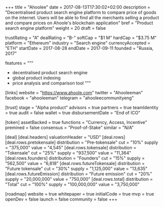 +++
title = "Ahoolee"
date = 2017-08-13T17:30:02+02:00
description = "Decentralised product search engine platform to compare price of goods on the internet. Users will be able to find all the merchants selling a product and compare prices on Ahoole's blockchain application"
bref = "Product search engine platform"
weight = 20
draft = false

trustRating = "A"
dealRating = "B-"
softCap = "$1 M"
hardCap = "$3.75 M"
platform = "Ethereum"
industry = "Search engine"
currencyAccepted = "ETH"
startDate = 2017-08-28
endDate = 2017-09-11
founded = "Russia, 2017"

features = """
- decentralised product search engine
- global product indexing
- price analysis and comparison tool
"""

[links]
  website = "https://www.ahoole.com"
  twitter = "Ahooleeman"
  facebook = "ahooleeman"
  telegram = "ahooleecommunityeng"

[trust]
  stage = "Alpha product"
  advisors = true
  partners = true
  teamIdentity = true
  audit = false
  wallet = true
  disbursementDate = "End of ICO"

[token]
  assetBacked = true
  functions = "Currency, Access, Incentive"
  premined = false
  consensus = "Proof-of-Stake"
  similar = "N/A"

[deal]
  [deal.headers]
    valuationHeader = "USD"
  [deal.rows]
    [deal.rows.pretokensale]
      distribution = "Pre-tokensale"
      cut = "10%"
      supply = "375,000"
      value = "4,545"
    [deal.rows.tokensale]
      distribution = "Tokensale"
      cut = "25%"
      supply = "937,500"
      value = "11,364"
    [deal.rows.founders]
      distribution = "Founders"
      cut = "15%"
      supply = "562,500"
      value = "6,818"
    [deal.rows.futureTokensale]
      distribution = "Future tokensale"
      cut = "30%"
      supply = "1,125,000"
      value = "13,635"
    [deal.rows.futureEmission]
      distribution = "Future emission"
      cut = "20%"
      supply = "20,000,000"
      value = "750,000"
    [deal.rows.total]
      distribution = "Total"
      cut = "100%"
      supply = "100,000,000"
      value = "3,750,000"

[roadmap]
  website = true
  whitepaper = true
  initialCode = true
  mvp = true
  openDev = false
  launch = false
  community = false
+++
